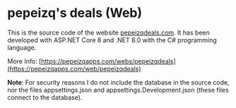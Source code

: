 # pepeizq's deals (Web)

This is the source code of the website [pepeizqdeals.com](https://pepeizqdeals.com/). It has been developed with ASP.NET Core 8 and .NET 8.0 with the C# programming language.

More Info:
[https://pepeizqapps.com/webs/pepeizqdeals](https://pepeizqapps.com/web/pepeizqdeals)

**Note**: For security reasons I do not include the database in the source code, nor the files appsettings.json and appsettings.Development.json (these files connect to the database).
